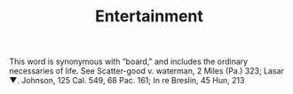 ---
title: Entertainment
letter: E
permalink: "/definitions/bld-entertainment.html"
body: This word is synonymous with “board," and includes the ordinary necessaries
  of life. See Scatter-good v. waterman, 2 Miles (Pa.) 323; Lasar ▼. Johnson, 125
  Cal. 549, 68 Pac. 161; In re Breslin, 45 Hun, 213
published_at: '2018-07-07'
source: Black's Law Dictionary 2nd Ed (1910)
layout: post
---